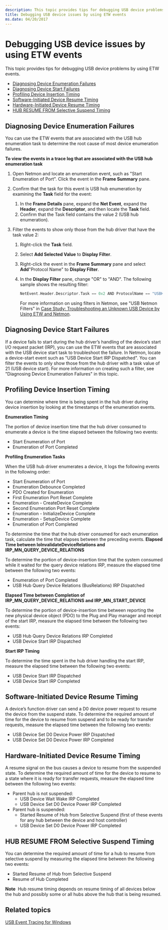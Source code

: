 ```yaml
---
description: This topic provides tips for debugging USB device problems by using ETW events.
title: Debugging USB device issues by using ETW events
ms.date: 04/20/2017
---
```


# Debugging USB device issues by using ETW events


This topic provides tips for debugging USB device problems by using ETW events.

-   [Diagnosing Device Enumeration Failures](#diagnosing-device-enumeration-failures)
-   [Diagnosing Device Start Failures](#diagnosing-device-start-failures)
-   [Profiling Device Insertion Timing](#profiling-device-insertion-timing)
-   [Software-Initiated Device Resume Timing](#software-initiated-device-resume-timing)
-   [Hardware-Initiated Device Resume Timing](#hardware-initiated-device-resume-timing)
-   [HUB RESUME FROM Selective Suspend Timing](#hub-resume-from-selective-suspend-timing)

## Diagnosing Device Enumeration Failures


You can use the ETW events that are associated with the USB hub enumeration task to determine the root cause of most device enumeration failures.

**To view the events in a trace log that are associated with the USB hub enumeration task**

1.  Open Netmon and locate an enumeration event, such as "Start Enumeration of Port". Click the event in the **Frame Summary** pane.
2.  Confirm that the task for this event is USB hub enumeration by examining the **Task** field for the event:
    1.  In the **Frame Details** pane, expand the **Net Event**, expand the **Header**, expand the **Descriptor**, and then locate the **Task** field.
    2.  Confirm that the Task field contains the value 2 (USB hub enumeration).

3.  Filter the events to show only those from the hub driver that have the task value 2:
    1.  Right-click the **Task** field.
    2.  Select **Add Selected Value** to **Display Filter**.
    3.  Right-click the event in the **Frame Summary** pane and select **Add**"Protocol Name" to **Display Filter**.
    4.  In the **Display Filter** pane, change "OR" to "AND". The following sample shows the resulting filter:
        ```cpp
        NetEvent.Header.Descriptor.Task == 0x2 AND ProtocolName == "USBHub_MicrosoftWindowsUSBUSBHUB"
        ```

        For more information on using filters in Netmon, see "USB Netmon Filters" in [Case Study: Troubleshooting an Unknown USB Device by Using ETW and Netmon](case-study--troubleshooting-an-unknown-usb-device-by-using-etw-and-netmon.md).

## Diagnosing Device Start Failures


If a device fails to start during the hub driver’s handling of the device’s start I/O request packet (IRP), you can use the ETW events that are associated with the USB device start task to troubleshoot the failure. In Netmon, locate a device-start event such as "USB Device Start IRP Dispatched". You can filter the events to only show those from the hub driver with a task value of 21 (USB device start). For more information on creating such a filter, see "Diagnosing Device Enumeration Failures" in this topic.

## Profiling Device Insertion Timing


You can determine where time is being spent in the hub driver during device insertion by looking at the timestamps of the enumeration events.

**Enumeration Timing**

The portion of device insertion time that the hub driver consumed to enumerate a device is the time elapsed between the following two events:

-   Start Enumeration of Port
-   Enumeration of Port Completed

**Profiling Enumeration Tasks**

When the USB hub driver enumerates a device, it logs the following events in the following order:

-   Start Enumeration of Port
-   Enumeration Debounce Completed
-   PDO Created for Enumeration
-   First Enumeration Port Reset Complete
-   Enumeration - CreateDevice Complete
-   Second Enumeration Port Reset Complete
-   Enumeration - InitializeDevice Complete
-   Enumeration - SetupDevice Complete
-   Enumeration of Port Completed

To determine the time that the hub driver consumed for each enumeration task, calculate the time that elapses between the preceding events.
**Elapsed Time between IoInvalidateDeviceRelations and IRP\_MN\_QUERY\_DEVICE\_RELATIONS**

To determine the portion of device-insertion time that the system consumed while it waited for the query device relations IRP, measure the elapsed time between the following two events:

-   Enumeration of Port Completed
-   USB Hub Query Device Relations (BusRelations) IRP Dispatched

**Elapsed Time between Completion of IRP\_MN\_QUERY\_DEVICE\_RELATIONS and IRP\_MN\_START\_DEVICE**

To determine the portion of device-insertion time between reporting the new physical device object (PDO) to the Plug and Play manager and receipt of the start IRP, measure the elapsed time between the following two events:

-   USB Hub Query Device Relations IRP Completed
-   USB Device Start IRP Dispatched

**Start IRP Timing**

To determine the time spent in the hub driver handling the start IRP, measure the elapsed time between the following two events:

-   USB Device Start IRP Dispatched
-   USB Device Start IRP Completed

## Software-Initiated Device Resume Timing


A device’s function driver can send a D0 device power request to resume the device from the suspend state. To determine the required amount of time for the device to resume from suspend and to be ready for transfer requests, measure the elapsed time between the following two events:

-   USB Device Set D0 Device Power IRP Dispatched
-   USB Device Set D0 Device Power IRP Completed

## Hardware-Initiated Device Resume Timing


A resume signal on the bus causes a device to resume from the suspended state. To determine the required amount of time for the device to resume to a state where it is ready for transfer requests, measure the elapsed time between the following two events:

-   Parent hub is not suspended:
    -   USB Device Wait Wake IRP Completed
    -   USB Device Set D0 Device Power IRP Completed
-   Parent hub is suspended:
    -   Started Resume of Hub from Selective Suspend (first of these events for any hub between the device and host controller)
    -   USB Device Set D0 Device Power IRP Completed

## HUB RESUME FROM Selective Suspend Timing


You can determine the required amount of time for a hub to resume from selective suspend by measuring the elapsed time between the following two events:

-   Started Resume of Hub from Selective Suspend
-   Resume of Hub Completed

**Note**  Hub resume timing depends on resume timing of all devices below the hub and possibly some or all hubs above the hub that is being resumed.

 

## Related topics
[USB Event Tracing for Windows](usb-event-tracing-for-windows.md)  



